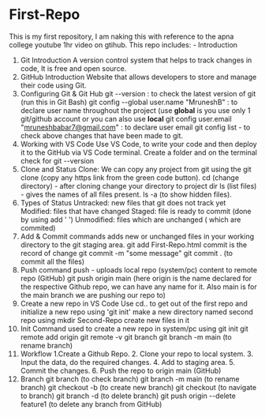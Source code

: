 # First-Repo
This is my first repository, I am naking this  with reference to the apna college youtube 1hr video on gtihub.
This repo includes: - 
Introduction
1. Git Introduction
     A version control system that helps to track changes in code, It is free and open source.
2. GitHub Introduction
     Website that allows developers to store and manage their code using Git.
4. Configuring Git & Git Hub
     git --version : to check the latest version of git (run this in Git Bash)
     git config --global user.name "MruneshB" : to declare user name throughout the project (use **global** is you use only 1 git/github account or you can also use **local**
     git config user.email "mruneshbabar7@gmail.com" : to declare user email
     git config list - to check above changes that have been made to git.
5. Working with VS Code
     Use VS Code, to write your code and then deploy it to the GitHub via VS Code terminal.
     Create a folder and on the terminal check for git --version
6. Clone and Status
     Clone: We can copy any project from git using the git clone (copy any https link from the green code button).
            cd (change directory) - after cloning change your directory to project dir
            ls (list files) - gives the names of all files present.
            ls -a (to show hidden files).
7. Types of Status
     Untracked: new files that git does not track yet
     Modified: files that have changed
     Staged: file is ready to commit (done by using add ' ')
     Unmodified: files which are unchanged ( which are commited)
8. Add & Commit commands
     adds new or unchanged files in your working directory to the git staging area.
          git add First-Repo.html
     commit is the record of change
          git commit -m "some message"
          git commit . (to commit all the files)
9. Push command
     push - uploads local repo (system/pc) content to remote repo (GitHub)
          git push origin main (here origin is the name declared for the respective Github repo, we can have any name for it. Also main is for the main branch we are pushing our repo to)
10. Create a new repo in VS Code 
        Use cd.. to get out of the first repo and initialize a new repo using 'git init'
        make a new directory named second repo using mkdir Second-Repo 
        create new files in it
11. Init Command
        used to create a new repo in system/pc using git init
        git remote add origin <link>
        git remote -v
        git branch
        git branch -m main (to rename branch)
12. Workflow 
        1.Create a Github Repo.
        2. Clone your repo to local system.
        3. Input the data, do the required changes.
        4. Add to staging area.
        5. Commit the changes.
        6. Push the repo to origin main (GitHub)
13. Branch
     git branch (to check branch)
     git branch -m main (to rename branch)
     git checkout -b <branchName> (to create new branch)
     git checkout <branchName> (to navigate to branch) 
     git branch -d <branchName> (to delete branch)
     git push origin --delete feature1 (to delete any branch from GitHub)